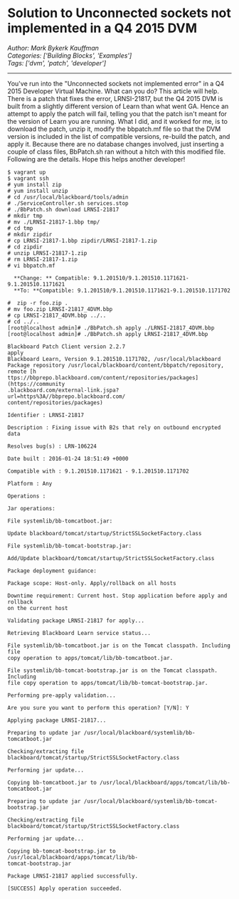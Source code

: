 # Solution to Unconnected sockets not implemented in a Q4 2015 DVM
*Author: Mark Bykerk Kauffman*  
*Categories: ['Building Blocks', 'Examples']*  
*Tags: ['dvm', 'patch', 'developer']*  
<hr />
You've run into the "Unconnected sockets not implemented error" in a Q4 2015
Developer Virtual Machine. What can you do? This article will help. There is a
patch that fixes the error, LRNSI-21817, but the Q4 2015 DVM is built from a
slightly different version of Learn than what went GA. Hence an attempt to
apply the patch will fail, telling you that the patch isn't meant for the
version of Learn you are running. What I did, and it worked for me, is to
download the patch, unzip it, modify the bbpatch.mf file so that the DVM
version is included in the list of compatible versions, re-build the patch,
and apply it. Because there are no database changes involved, just inserting a
couple of class files, BbPatch.sh ran without a hitch with this modified file.
Following are the details. Hope this helps another developer!

```
$ vagrant up
$ vagrant ssh
# yum install zip
# yum install unzip
# cd /usr/local/blackboard/tools/admin
# ./ServiceController.sh services.stop
# ./BbPatch.sh download LRNSI-21817
# mkdir tmp
# mv ./LRNSI-21817-1.bbp tmp/
# cd tmp
# mkdir zipdir
# cp LRNSI-21817-1.bbp zipdir/LRNSI-21817-1.zip
# cd zipdir
# unzip LRNSI-21817-1.zip
# rm LRNSI-21817-1.zip
# vi bbpatch.mf
  
  **Change: ** Compatible: 9.1.201510/9.1.201510.1171621-9.1.201510.1171621 
  **To: **Compatible: 9.1.201510/9.1.201510.1171621-9.1.201510.1171702 

#  zip -r foo.zip .
# mv foo.zip LRNSI-21817_4DVM.bbp
# cp LRNSI-21817_4DVM.bbp ../..
# cd ../..
[root@localhost admin]# ./BbPatch.sh apply ./LRNSI-21817_4DVM.bbp
[root@localhost admin]# ./BbPatch.sh apply LRNSI-21817_4DVM.bbp

Blackboard Patch Client version 2.2.7
apply
Blackboard Learn, Version 9.1.201510.1171702, /usr/local/blackboard
Package repository /usr/local/blackboard/content/bbpatch/repository, remote [h
ttps://bbprepo.blackboard.com/content/repositories/packages](https://community
.blackboard.com/external-link.jspa?url=https%3A//bbprepo.blackboard.com/
content/repositories/packages)

Identifier : LRNSI-21817

Description : Fixing issue with B2s that rely on outbound encrypted data

Resolves bug(s) : LRN-106224

Date built : 2016-01-24 18:51:49 +0000

Compatible with : 9.1.201510.1171621 - 9.1.201510.1171702

Platform : Any

Operations :

Jar operations:

File systemlib/bb-tomcatboot.jar:

Update blackboard/tomcat/startup/StrictSSLSocketFactory.class

File systemlib/bb-tomcat-bootstrap.jar:

Add/Update blackboard/tomcat/startup/StrictSSLSocketFactory.class

Package deployment guidance:

Package scope: Host-only. Apply/rollback on all hosts

Downtime requirement: Current host. Stop application before apply and rollback
on the current host

Validating package LRNSI-21817 for apply...

Retrieving Blackboard Learn service status...

File systemlib/bb-tomcatboot.jar is on the Tomcat classpath. Including file
copy operation to apps/tomcat/lib/bb-tomcatboot.jar.

File systemlib/bb-tomcat-bootstrap.jar is on the Tomcat classpath. Including
file copy operation to apps/tomcat/lib/bb-tomcat-bootstrap.jar.

Performing pre-apply validation...

Are you sure you want to perform this operation? [Y/N]: Y

Applying package LRNSI-21817...

Preparing to update jar /usr/local/blackboard/systemlib/bb-tomcatboot.jar

Checking/extracting file
blackboard/tomcat/startup/StrictSSLSocketFactory.class

Performing jar update...

Copying bb-tomcatboot.jar to /usr/local/blackboard/apps/tomcat/lib/bb-
tomcatboot.jar

Preparing to update jar /usr/local/blackboard/systemlib/bb-tomcat-
bootstrap.jar

Checking/extracting file
blackboard/tomcat/startup/StrictSSLSocketFactory.class

Performing jar update...

Copying bb-tomcat-bootstrap.jar to /usr/local/blackboard/apps/tomcat/lib/bb-
tomcat-bootstrap.jar

Package LRNSI-21817 applied successfully.

[SUCCESS] Apply operation succeeded.
```

